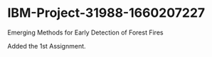 # IBM-Project-31988-1660207227
Emerging Methods for Early Detection of Forest Fires

Added the 1st Assignment.
